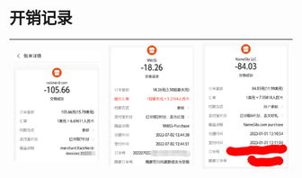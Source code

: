# 开销记录

| ![mirror](images/pay-mirror.png) | ![server](images/pay-server.png) | ![domain](images/pay-domain.png) |
| -------------------------------- | -------------------------------- | -------------------------------- |
